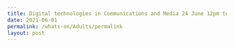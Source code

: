 ```yaml
---
title: Digital technologies in Communications and Media 24 June 12pm to 1pm
date: 2021-06-01
permalink: /whats-on/Adults/permalink
layout: post
---
```


